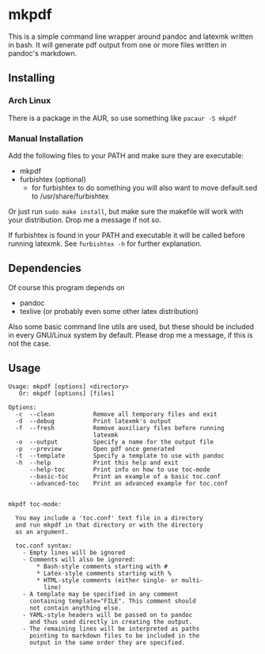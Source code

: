 # mkpdf

This is a simple command line wrapper around pandoc and latexmk
written in bash. It will generate pdf output from one or more files
written in pandoc's markdown.


## Installing

### Arch Linux

There is a package in the AUR, so use something like ``pacaur -S mkpdf``

### Manual Installation

Add the following files to your PATH and make sure they are executable:

- mkpdf
- furbishtex (optional)
    * for furbishtex to do something you will also want to
      move default.sed to /usr/share/furbishtex

Or just run ``sudo make install``, but make sure the makefile will work
with your distribution. Drop me a message if not so.

If furbishtex is found in your PATH and executable it will be called
before running latexmk. See ``furbishtex -h`` for further explanation.

## Dependencies

Of course this program depends on

- pandoc
- texlive (or probably even some other latex distribution)

Also some basic command line utils are used, but these should be included
in every GNU/Linux system by default. Please drop me a message, if this is
not the case.

## Usage

```
Usage: mkpdf [options] <directory>
   Or: mkpdf [options] [files]

Options:
  -c  --clean           Remove all temporary files and exit
  -d  --debug           Print latexmk's output
  -f  --fresh           Remove auxiliary files before running
                        latexmk
  -o  --output          Specify a name for the output file
  -p  --preview         Open pdf once generated
  -t  --template        Specify a template to use with pandoc
  -h  --help            Print this help and exit
      --help-toc        Print info on how to use toc-mode
      --basic-toc       Print an example of a basic toc.conf
      --advanced-toc    Print an advanced example for toc.conf


mkpdf toc-mode:

  You may include a 'toc.conf' text file in a directory
  and run mkpdf in that directory or with the directory
  as an argument.

  toc.conf syntax:
    - Empty lines will be ignored
    - Comments will also be ignored:
        * Bash-style comments starting with #
        * Latex-style comments starting with %
        * HTML-style comments (either single- or multi-
          line)
    - A template may be specified in any comment
      containing template="FILE". This comment should
      not contain anything else.
    - YAML-style headers will be passed on to pandoc
      and thus used directly in creating the output.
    - The remaining lines will be interpreted as paths
      pointing to markdown files to be included in the
      output in the same order they are specified.
```
